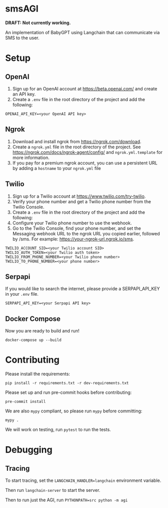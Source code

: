 # smsAGI

**DRAFT: Not currently working.**

An implementation of BabyGPT using Langchain that can communicate via SMS to the user.

# Setup

## OpenAI

1. Sign up for an OpenAI account at https://beta.openai.com/ and create an API key.
2. Create a `.env` file in the root directory of the project and add the following:

```
OPENAI_API_KEY=<your OpenAI API key>
```

## Ngrok

1. Download and install ngrok from https://ngrok.com/download.
2. Create a `ngrok.yml` file in the root directory of the project. See https://ngrok.com/docs/ngrok-agent/config/ and `ngrok.yml.template` for more information.
3. If you pay for a premium ngrok account, you can use a persistent URL by adding a `hostname` to your `ngrok.yml` file


## Twilio

1. Sign up for a Twilio account at https://www.twilio.com/try-twilio.
2. Verify your phone number and get a Twilio phone number from the Twilio Console.
3. Create a `.env` file in the root directory of the project and add the following:
4. Configure your Twilio phone number to use the webhook.
5. Go to the Twilio Console, find your phone number, and set the Messaging webhook URL to the ngrok URL you copied earlier, followed by /sms. For example: https://your-ngrok-url.ngrok.io/sms.

```
TWILIO_ACCOUNT_SID=<your Twilio account SID>
TWILIO_AUTH_TOKEN=<your Twilio auth token>
TWILIO_FROM_PHONE_NUMBER=<your Twilio phone number>
TWILIO_TO_PHONE_NUMBER=<your phone number>
```

## Serpapi

If you would like to search the internet, please provide a SERPAPI_API_KEY in your `.env` file.

```
SERPAPI_API_KEY=<your Serpapi API key>
```

## Docker Compose

Now you are ready to build and run!

`docker-compose up --build`

# Contributing

Please install the requirements:

`pip install -r requirements.txt -r dev-requirements.txt`

Please set up and run pre-commit hooks before contributing:

`pre-commit install`

We are also `mypy` compliant, so please run `mypy` before committing:

`mypy .`

We will work on testing, run `pytest` to run the tests.

# Debugging

## Tracing

To start tracing, set the `LANGCHAIN_HANDLER=langchain` environment variable.

Then run `langchain-server` to start the server.

Then to run just the AGI, run `PYTHONPATH=src python -m agi`